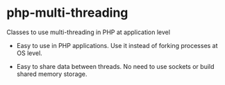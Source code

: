 # php-multi-threading
Classes to use multi-threading in PHP at application level

- Easy to use in PHP applications.
  Use it instead of forking processes at OS level.

- Easy to share data between threads.
  No need to use sockets or build shared memory storage.
